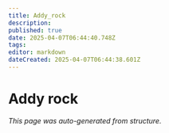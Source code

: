 ```yaml
---
title: Addy_rock
description: 
published: true
date: 2025-04-07T06:44:40.748Z
tags: 
editor: markdown
dateCreated: 2025-04-07T06:44:38.601Z
---
```


# Addy rock

*This page was auto-generated from structure.*